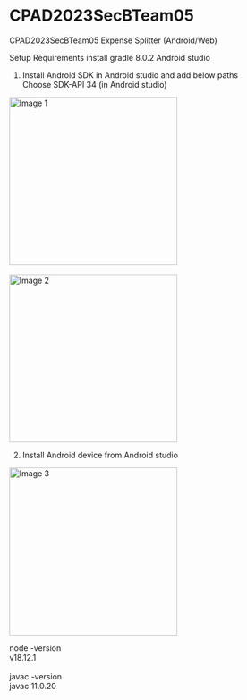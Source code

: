 # CPAD2023SecBTeam05
CPAD2023SecBTeam05
Expense Splitter (Android/Web)


Setup Requirements
install gradle 8.0.2
Android studio

1) Install Android SDK in Android studio and add below paths<br>
Choose SDK-API 34 (in Android studio)
<img src="https://github.com/CPAD2023/CPAD2023SecBTeam05/assets/51479725/1552f536-11c7-4b4a-b99a-34a63a88c109" alt="Image 1" width="300"/>
<br><br>
<img src="https://github.com/CPAD2023/CPAD2023SecBTeam05/assets/51479725/e8ccbf00-2fd7-4861-926e-ee38fd91785b" alt="Image 2" width="300"/>

2) Install Android device from Android studio
<img src="https://github.com/CPAD2023/CPAD2023SecBTeam05/assets/51479725/1a083a64-72bc-4e7d-a81c-35ef57c3e339" alt="Image 3" width="300"/>


node -version<br>
v18.12.1
<br><br>
javac -version<br>
javac 11.0.20

